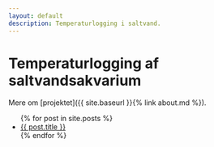 ```yaml
---
layout: default
description: Temperaturlogging i saltvand.
---
```


# Temperaturlogging af saltvandsakvarium

Mere om [projektet]({{ site.baseurl }}{% link about.md %}).

<ul>
  {% for post in site.posts %}
    <li>
      <a href="{{ post.url }}">{{ post.title }}</a>
    </li>
  {% endfor %}
</ul>

